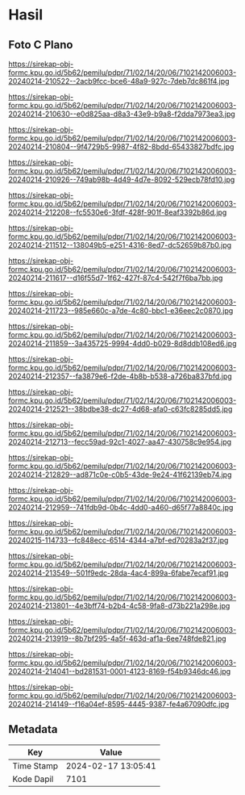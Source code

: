 # Hasil

## Foto C Plano

https://sirekap-obj-formc.kpu.go.id/5b62/pemilu/pdpr/71/02/14/20/06/7102142006003-20240214-210522--2acb9fcc-bce6-48a9-927c-7deb7dc861f4.jpg

https://sirekap-obj-formc.kpu.go.id/5b62/pemilu/pdpr/71/02/14/20/06/7102142006003-20240214-210630--e0d825aa-d8a3-43e9-b9a8-f2dda7973ea3.jpg

https://sirekap-obj-formc.kpu.go.id/5b62/pemilu/pdpr/71/02/14/20/06/7102142006003-20240214-210804--9f4729b5-9987-4f82-8bdd-65433827bdfc.jpg

https://sirekap-obj-formc.kpu.go.id/5b62/pemilu/pdpr/71/02/14/20/06/7102142006003-20240214-210926--749ab98b-4d49-4d7e-8092-529ecb78fd10.jpg

https://sirekap-obj-formc.kpu.go.id/5b62/pemilu/pdpr/71/02/14/20/06/7102142006003-20240214-212208--fc5530e6-3fdf-428f-901f-8eaf3392b86d.jpg

https://sirekap-obj-formc.kpu.go.id/5b62/pemilu/pdpr/71/02/14/20/06/7102142006003-20240214-211512--138049b5-e251-4316-8ed7-dc52659b87b0.jpg

https://sirekap-obj-formc.kpu.go.id/5b62/pemilu/pdpr/71/02/14/20/06/7102142006003-20240214-211617--d16f55d7-1f62-427f-87c4-542f7f6ba7bb.jpg

https://sirekap-obj-formc.kpu.go.id/5b62/pemilu/pdpr/71/02/14/20/06/7102142006003-20240214-211723--985e660c-a7de-4c80-bbc1-e36eec2c0870.jpg

https://sirekap-obj-formc.kpu.go.id/5b62/pemilu/pdpr/71/02/14/20/06/7102142006003-20240214-211859--3a435725-9994-4dd0-b029-8d8ddb108ed6.jpg

https://sirekap-obj-formc.kpu.go.id/5b62/pemilu/pdpr/71/02/14/20/06/7102142006003-20240214-212357--fa3879e6-f2de-4b8b-b538-a726ba837bfd.jpg

https://sirekap-obj-formc.kpu.go.id/5b62/pemilu/pdpr/71/02/14/20/06/7102142006003-20240214-212521--38bdbe38-dc27-4d68-afa0-c63fc8285dd5.jpg

https://sirekap-obj-formc.kpu.go.id/5b62/pemilu/pdpr/71/02/14/20/06/7102142006003-20240214-212713--fecc59ad-92c1-4027-aa47-430758c9e954.jpg

https://sirekap-obj-formc.kpu.go.id/5b62/pemilu/pdpr/71/02/14/20/06/7102142006003-20240214-212829--ad871c0e-c0b5-43de-9e24-41f62139eb74.jpg

https://sirekap-obj-formc.kpu.go.id/5b62/pemilu/pdpr/71/02/14/20/06/7102142006003-20240214-212959--741fdb9d-0b4c-4dd0-a460-d65f77a8840c.jpg

https://sirekap-obj-formc.kpu.go.id/5b62/pemilu/pdpr/71/02/14/20/06/7102142006003-20240215-114733--fc848ecc-6514-4344-a7bf-ed70283a2f37.jpg

https://sirekap-obj-formc.kpu.go.id/5b62/pemilu/pdpr/71/02/14/20/06/7102142006003-20240214-213549--501f9edc-28da-4ac4-899a-6fabe7ecaf91.jpg

https://sirekap-obj-formc.kpu.go.id/5b62/pemilu/pdpr/71/02/14/20/06/7102142006003-20240214-213801--4e3bff74-b2b4-4c58-9fa8-d73b221a298e.jpg

https://sirekap-obj-formc.kpu.go.id/5b62/pemilu/pdpr/71/02/14/20/06/7102142006003-20240214-213919--8b7bf295-4a5f-463d-af1a-6ee748fde821.jpg

https://sirekap-obj-formc.kpu.go.id/5b62/pemilu/pdpr/71/02/14/20/06/7102142006003-20240214-214041--bd281531-0001-4123-8169-f54b9346dc46.jpg

https://sirekap-obj-formc.kpu.go.id/5b62/pemilu/pdpr/71/02/14/20/06/7102142006003-20240214-214149--f16a04ef-8595-4445-9387-fe4a67090dfc.jpg


## Metadata

| Key        | Value               |
| ---------- | ------------------- |
| Time Stamp | 2024-02-17 13:05:41 |
| Kode Dapil | 7101                |



